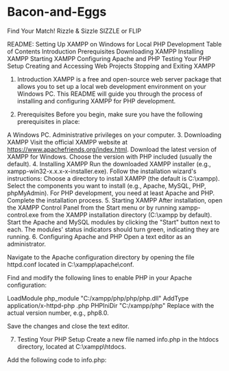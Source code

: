 # Bacon-and-Eggs
Find Your Match! Rizzle & Sizzle SIZZLE or FLIP

README: Setting Up XAMPP on Windows for Local PHP Development
Table of Contents
Introduction
Prerequisites
Downloading XAMPP
Installing XAMPP
Starting XAMPP
Configuring Apache and PHP
Testing Your PHP Setup
Creating and Accessing Web Projects
Stopping and Exiting XAMPP
1. Introduction
XAMPP is a free and open-source web server package that allows you to set up a local web development environment on your Windows PC. This README will guide you through the process of installing and configuring XAMPP for PHP development.

2. Prerequisites
Before you begin, make sure you have the following prerequisites in place:

A Windows PC.
Administrative privileges on your computer.
3. Downloading XAMPP
Visit the official XAMPP website at https://www.apachefriends.org/index.html.
Download the latest version of XAMPP for Windows. Choose the version with PHP included (usually the default).
4. Installing XAMPP
Run the downloaded XAMPP installer (e.g., xampp-win32-x.x.x-x-installer.exe).
Follow the installation wizard's instructions:
Choose a directory to install XAMPP (the default is C:\xampp).
Select the components you want to install (e.g., Apache, MySQL, PHP, phpMyAdmin). For PHP development, you need at least Apache and PHP.
Complete the installation process.
5. Starting XAMPP
After installation, open the XAMPP Control Panel from the Start menu or by running xampp-control.exe from the XAMPP installation directory (C:\xampp by default).
Start the Apache and MySQL modules by clicking the "Start" button next to each.
The modules' status indicators should turn green, indicating they are running.
6. Configuring Apache and PHP
Open a text editor as an administrator.

Navigate to the Apache configuration directory by opening the file httpd.conf located in C:\xampp\apache\conf\.

Find and modify the following lines to enable PHP in your Apache configuration:

LoadModule php_module "C:/xampp/php/php<version>/php<version>.dll"
AddType application/x-httpd-php .php
PHPIniDir "C:/xampp/php"
Replace <version> with the actual version number, e.g., php8.0.

Save the changes and close the text editor.

7. Testing Your PHP Setup
Create a new file named info.php in the htdocs directory, located at C:\xampp\htdocs.

Add the following code to info.php:

<?php
phpinfo();
Open a web browser and enter http://localhost/info.php in the address bar. You should see the PHP information page, confirming that PHP is working.

8. Creating and Accessing Web Projects
Create a new folder inside the htdocs directory for each of your web projects. For example, C:\xampp\htdocs\my_project.
Place your project files and PHP scripts inside the project folder.
Access your projects through your browser using http://localhost/project_folder_name.
9. Stopping and Exiting XAMPP
To stop XAMPP, return to the XAMPP Control Panel and click "Stop" for the Apache and MySQL modules.
You can exit the Control Panel or minimize it to the system tray.
Congratulations! You have successfully set up XAMPP on your Windows PC for local PHP development. You can now create and test PHP web applications on your localhost.
